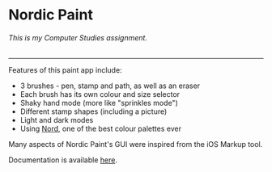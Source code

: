 # Nordic Paint

###### This is my Computer Studies assignment.

---

Features of this paint app include:
- 3 brushes - pen, stamp and path, as well as an eraser
- Each brush has its own colour and size selector
- Shaky hand mode (more like "sprinkles mode")
- Different stamp shapes (including a picture)
- Light and dark modes
- Using [Nord](https://nordtheme.com), one of the best colour palettes ever

Many aspects of Nordic Paint's GUI were inspired from the iOS Markup tool.

Documentation is available [here](https://frosetrain.github.io/nordic-paint/documentation).
